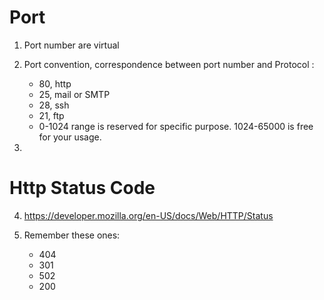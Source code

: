 # Port
1. Port number are virtual

2. Port convention, correspondence between port number and Protocol :
    - 80, http
    - 25, mail or SMTP
    - 28, ssh
    - 21, ftp
    - 0-1024 range is reserved for specific purpose.
    1024-65000 is free for your usage.

3.


# Http Status Code

4. https://developer.mozilla.org/en-US/docs/Web/HTTP/Status

5. Remember these ones:
    - 404
    - 301
    - 502
    - 200